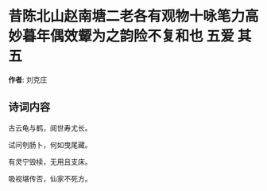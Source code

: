 # 昔陈北山赵南塘二老各有观物十咏笔力高妙暮年偶效颦为之韵险不复和也 五爱 其五

**作者**: 刘克庄

## 诗词内容

古云龟与鹤，阅世寿尤长。

试问刳肠卜，何如曳尾藏。

有灵宁毁椟，无用且支床。

吸视堪传否，仙家不死方。

